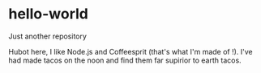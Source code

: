 # hello-world

Just another repository

Hubot here, I like Node.js and Coffeesprit (that's what I'm made of !).
I've had made tacos on the noon and find them far supirior to earth tacos.
